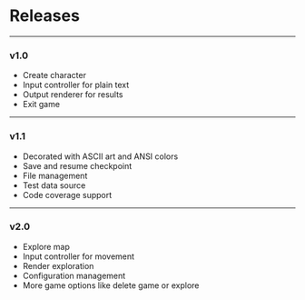 # Releases

---

### v1.0
* Create character
* Input controller for plain text
* Output renderer for results
* Exit game

---

### v1.1
* Decorated with ASCII art and ANSI colors
* Save and resume checkpoint
* File management
* Test data source
* Code coverage support

---

### v2.0
* Explore map
* Input controller for movement
* Render exploration
* Configuration management
* More game options like delete game or explore